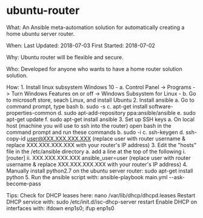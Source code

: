 # ubuntu-router

What: 
    An Ansible meta-automation solution for automatically creating a home ubuntu server router.

When:
    Last Updated: 2018-07-03
    First Started: 2018-07-02

Why:
    Ubuntu router will be flexible and secure. 

Who: 
    Developed for anyone who wants to have a home router solution solution.

How:
    1. Install linux subsystem Windows 10
       - a. Control Panel -> Programs -> Turn Windows Features on or off -> Windows Subsystem for Linux
       - b. Go to microsoft store, seach Linux, and install Ubuntu
    2. Install ansible
        a. Go to command prompt, type bash
        b. sudo -s
        c. apt-get install software-properties-common
        d. sudo apt-add-repository ppa:ansible/ansible
        e. sudo apt-get update
        f. sudo apt-get install ansible
    3. Set up SSH keys
        a. On local host (machine you will use to ssh into the router) open bash in the command prompt and run these commands
        b. sudo -i
        c. ssh-keygen
        d. ssh-copy-id user@XXX.XXX.XXX.XXX (replace user with router username & replace XXX.XXX.XXX.XXX with your router's IP address)
    3. Edit the "hosts" file in the /etc/ansible directory
        a. add a line at the top of the following
            i. [router]
            ii. XXX.XXX.XXX.XXX ansible_user=user (replace user with router username & replace XXX.XXX.XXX.XXX with your router's IP address)
    4. Manually install python2.7 on the ubuntu server router: sudo apt-get install python
    5. Run the ansible script with: ansible-playbook main.yml --ask-become-pass


Tips:
Check for DHCP leases here: nano /var/lib/dhcp/dhcpd.leases
Restart DHCP service with: sudo /etc/init.d/isc-dhcp-server restart
Enable DHCP on interfaces with: ifdown enp1s0; ifup enp1s0